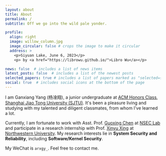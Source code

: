 ```yaml
---
layout: about
title: About
permalink: /
subtitle: Off we go into the wild pale yonder.

profile:
  align: right
  image: willow_column.jpg
  image_circular: false # crops the image to make it circular
  address: >
    <p>Siyuan Lake, June 6, 2023</p>
    <p> by <a href="https://librowu.github.io/">Libro Wu</a></p>

news: false  # includes a list of news items
latest_posts: false  # includes a list of the newest posts
selected_papers: true # includes a list of papers marked as "selected={true}"
social: true  # includes social icons at the bottom of the page
---
```


I am Ganxiang Yang (杨淦翔), a junior undergraduate at [ACM Honors Class](https://acm.sjtu.edu.cn/home),
[Shanghai Jiao Tong University (SJTU)](https://en.sjtu.edu.cn/). 
It's been a pleasure living and studying with my talented and diligent classmates, from whom I've learned a lot.

Currently, I am fortunate to work with Asst. Prof. [Guoxing Chen](https://donnod.github.io/) at [NSEC Lab](https://nsec.sjtu.edu.cn/)
and participate in a research internship with Prof. [Xinyu Xing](http://xinyuxing.org/) at [Northwestern University](https://www.mccormick.northwestern.edu/).
My research interests lie in <span style="font-weight: bold">System Security and Reliability</span>,
including <span style="font-weight: bold">Software/Kernel Security</span>.

My WeChat is `arxgy_`. Feel free to contact me.
